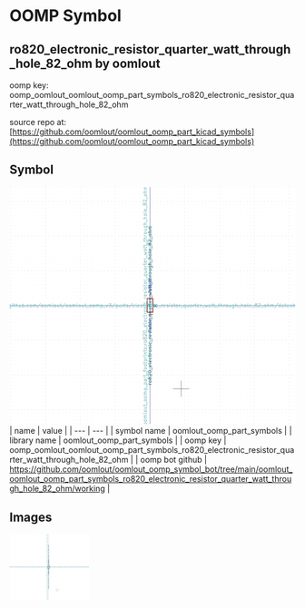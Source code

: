 # OOMP Symbol  
## ro820_electronic_resistor_quarter_watt_through_hole_82_ohm  by oomlout  
  
oomp key: oomp_oomlout_oomlout_oomp_part_symbols_ro820_electronic_resistor_quarter_watt_through_hole_82_ohm  
  
source repo at: [https://github.com/oomlout/oomlout_oomp_part_kicad_symbols](https://github.com/oomlout/oomlout_oomp_part_kicad_symbols)  
## Symbol  
  
[![working.png](working_600.png)](working.png)  
| name | value | 
| --- | --- | 
| symbol name | oomlout_oomp_part_symbols | 
| library name | oomlout_oomp_part_symbols | 
| oomp key | oomp_oomlout_oomlout_oomp_part_symbols_ro820_electronic_resistor_quarter_watt_through_hole_82_ohm | 
| oomp bot github | https://github.com/oomlout/oomlout_oomp_symbol_bot/tree/main/oomlout_oomlout_oomp_part_symbols_ro820_electronic_resistor_quarter_watt_through_hole_82_ohm/working | 
## Images  
  
[![working.png](working_140.png)](working.png)  
